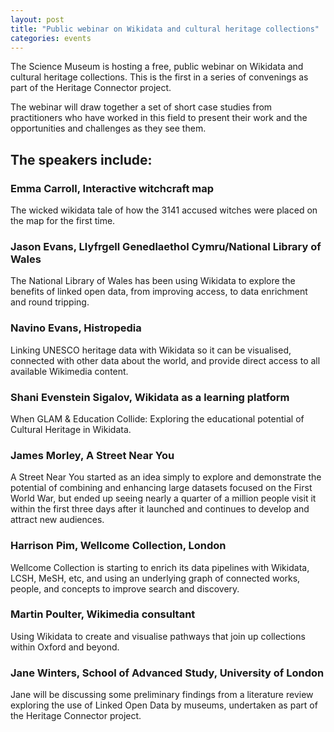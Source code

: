 ```yaml
---
layout: post
title: "Public webinar on Wikidata and cultural heritage collections"
categories: events
---
```


The Science Museum is hosting a free, public webinar on Wikidata and cultural heritage collections. This is the first in a series of convenings as part of the Heritage Connector project.

The webinar will draw together a set of short case studies from practitioners who have worked in this field to present their work and the opportunities and challenges as they see them.

## The speakers include:

### Emma Carroll, Interactive witchcraft map
The wicked wikidata tale of how the 3141 accused witches were placed on the map for the first time.

### Jason Evans, Llyfrgell Genedlaethol Cymru/National Library of Wales
The National Library of Wales has been using Wikidata to explore the benefits of linked open data, from improving access, to data enrichment and round tripping.

### Navino Evans, Histropedia
Linking UNESCO heritage data with Wikidata so it can be visualised, connected with other data about the world, and provide direct access to all available Wikimedia content.

### Shani Evenstein Sigalov, Wikidata as a learning platform
When GLAM & Education Collide: Exploring the educational potential of Cultural Heritage in Wikidata.

### James Morley, A Street Near You
A Street Near You started as an idea simply to explore and demonstrate the potential of combining and enhancing large datasets focused on the First World War, but ended up seeing nearly a quarter of a million people visit it within the first three days after it launched and continues to develop and attract new audiences.

### Harrison Pim, Wellcome Collection, London
Wellcome Collection is starting to enrich its data pipelines with Wikidata, LCSH, MeSH, etc, and using an underlying graph of connected works, people, and concepts to improve search and discovery.

### Martin Poulter, Wikimedia consultant
Using Wikidata to create and visualise pathways that join up collections within Oxford and beyond.

### Jane Winters, School of Advanced Study, University of London
Jane will be discussing some preliminary findings from a literature review exploring the use of Linked Open Data by museums, undertaken as part of the Heritage Connector project.
